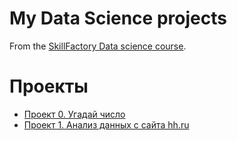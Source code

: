 # My Data Science projects

From the [SkillFactory Data science course](http://skillfactory.ru/data-scientist).

# Проекты

* [Проект 0. Угадай число](https://github.com/an-petruhin/My_Projects/tree/master/Project_0)
* [Проект 1. Анализ данных с сайта hh.ru](https://github.com/an-petruhin/My_Projects/tree/master/Project_1)